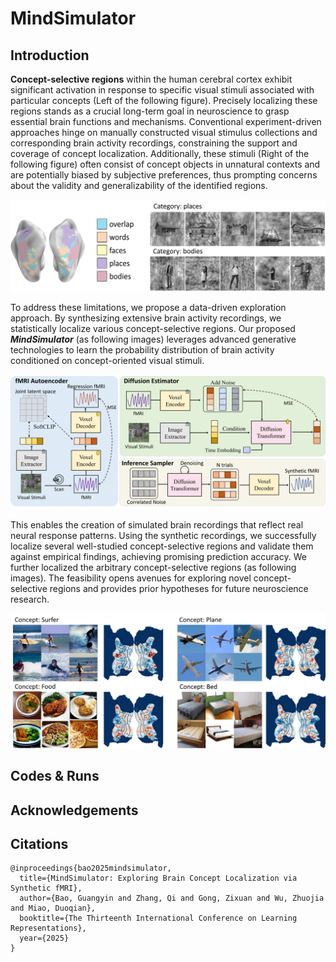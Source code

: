 # MindSimulator

## Introduction

**Concept-selective regions** within the human cerebral cortex exhibit significant activation in response to specific visual stimuli associated with particular concepts (Left of the following figure). Precisely localizing these regions stands as a crucial long-term goal in neuroscience to grasp essential brain functions and mechanisms. Conventional experiment-driven approaches hinge on manually constructed visual stimulus collections and corresponding brain activity recordings, constraining the support and coverage of concept localization. Additionally, these stimuli (Right of the following figure) often consist of concept objects in unnatural contexts and are potentially biased by subjective preferences, thus prompting concerns about the validity and generalizability of the identified regions. 

![Image missed!](./Figs/Introduction.png)

To address these limitations, we propose a data-driven exploration approach. By synthesizing extensive brain activity recordings, we statistically localize various concept-selective regions. Our proposed **_MindSimulator_** (as following images) leverages advanced generative technologies to learn the probability distribution of brain activity conditioned on concept-oriented visual stimuli. 

![Image missed!](./Figs/model.png)

This enables the creation of simulated brain recordings that reflect real neural response patterns. Using the synthetic recordings, we successfully localize several well-studied concept-selective regions and validate them against empirical findings, achieving promising prediction accuracy. We further localized the arbitrary concept-selective regions (as following images). The feasibility opens avenues for exploring novel concept-selective regions and provides prior hypotheses for future neuroscience research.

![Image has missed!](./Figs/Localization.png)



## Codes & Runs




## Acknowledgements


## Citations

```
@inproceedings{bao2025mindsimulator,
  title={MindSimulator: Exploring Brain Concept Localization via Synthetic fMRI},
  author={Bao, Guangyin and Zhang, Qi and Gong, Zixuan and Wu, Zhuojia and Miao, Duoqian},
  booktitle={The Thirteenth International Conference on Learning Representations},
  year={2025}
}
```

